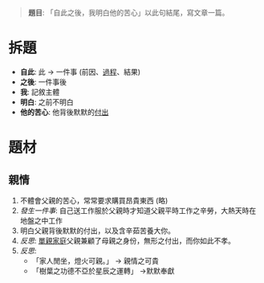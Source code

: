 > **題目**:
> 「自此之後，我明白他的苦心」以此句結尾，寫文章一篇。

# 拆題
- **自此**: 此 → 一件事 (前因、<u>過程</u>、結果)
- **之後**: 一件事後
- **我**: 記敘主體
- **明白**: 之前不明白
- **他的苦心**: 他背後默默的<u>付出</u>

# 題材
## 親情
1. 不體會父親的苦心，常常要求購買昂貴東西 (略)
2. *發生一件事*: 自己送工作服於父親時才知道父親平時工作之辛勞，大熱天時在地盤之中工作
3. 明白父親背後默默的付出，以及含辛茹苦養大你。
4. *反思*: <u>單親家庭</u>父親兼顧了母親之身份，無形之付出，而你如此不孝。
5. *反思*:
	- 「家人閒坐，燈火可親。」 → 親情之可貴
	- 「樹葉之功德不亞於星辰之運轉」 →默默奉獻
